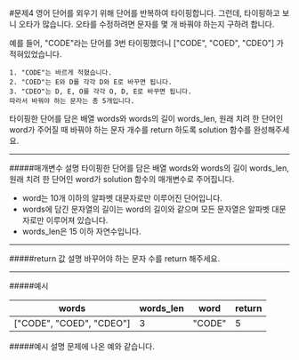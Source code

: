 #문제4
영어 단어를 외우기 위해 단어를 반복하여 타이핑합니다. 그런데, 타이핑하고 보니 오타가 많습니다. 오타를 수정하려면 문자를 몇 개 바꿔야 하는지 구하려 합니다.

예를 들어, "CODE"라는 단어를 3번 타이핑했더니 ["CODE", "COED", "CDEO"] 가 적혀있었습니다.

```
1. "CODE"는 바르게 적혔습니다.
2. "COED"는 E와 D를 각각 D와 E로 바꾸면 됩니다.
3. "CDEO"는 D, E, O를 각각 O, D, E로 바꾸면 됩니다.
따라서 바꿔야 하는 문자는 총 5개입니다.
```

타이핑한 단어를 담은 배열 words와 words의 길이 words_len, 원래 치려 한 단어인 word가 주어질 때 바꿔야 하는 문자 개수를 return 하도록 solution 함수를 완성해주세요.

---
#####매개변수 설명
타이핑한 단어를 담은 배열 words와 words의 길이 words_len, 원래 치려 한 단어인 word가 solution 함수의 매개변수로 주어집니다.
* word는 10개 이하의 알파벳 대문자로만 이루어진 단어입니다.
* words에 담긴 문자열의 길이는 word의 길이와 같으며 모든 문자열은 알파벳 대문자로만 이루어져 있습니다.
* words_len은 15 이하 자연수입니다.

---
#####return 값 설명
바꾸어야 하는 문자 수를 return 해주세요.

---
#####예시

| words            		 |words_len| word   | return |
|--------------------------|---------|--------|--------|
| ["CODE", "COED", "CDEO"] |3| "CODE" | 5 	 |

#####예시 설명
문제에 나온 예와 같습니다.
